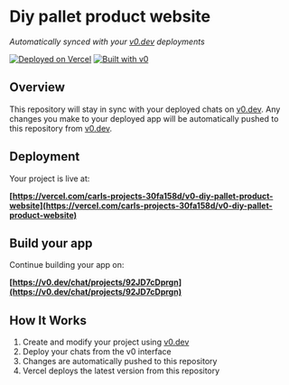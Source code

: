 # Diy pallet product website

*Automatically synced with your [v0.dev](https://v0.dev) deployments*

[![Deployed on Vercel](https://img.shields.io/badge/Deployed%20on-Vercel-black?style=for-the-badge&logo=vercel)](https://vercel.com/carls-projects-30fa158d/v0-diy-pallet-product-website)
[![Built with v0](https://img.shields.io/badge/Built%20with-v0.dev-black?style=for-the-badge)](https://v0.dev/chat/projects/92JD7cDprgn)

## Overview

This repository will stay in sync with your deployed chats on [v0.dev](https://v0.dev).
Any changes you make to your deployed app will be automatically pushed to this repository from [v0.dev](https://v0.dev).

## Deployment

Your project is live at:

**[https://vercel.com/carls-projects-30fa158d/v0-diy-pallet-product-website](https://vercel.com/carls-projects-30fa158d/v0-diy-pallet-product-website)**

## Build your app

Continue building your app on:

**[https://v0.dev/chat/projects/92JD7cDprgn](https://v0.dev/chat/projects/92JD7cDprgn)**

## How It Works

1. Create and modify your project using [v0.dev](https://v0.dev)
2. Deploy your chats from the v0 interface
3. Changes are automatically pushed to this repository
4. Vercel deploys the latest version from this repository
